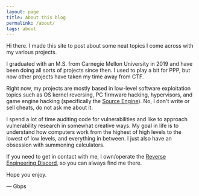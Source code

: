 ```yaml
---
layout: page
title: About this blog
permalink: /about/
tags: about
---
```


Hi there. I made this site to post about some neat topics I come across with my various projects.

I graduated with an M.S. from Carnegie Mellon University in 2019 and have been doing all sorts of projects since then. I used to play a bit for PPP, but now other projects have taken my time away from CTF.

Right now, my projects are mostly based in low-level software exploitation topics such as OS kernel reversing, PC firmware hacking, hypervisors, and game engine hacking (specifically the [Source Engine](https://hackerone.com/gbps)). No, I don't write or sell cheats, do not ask me about it.

I spend a lot of time auditing code for vulnerabilities and like to approach vulnerability research in somewhat creative ways. My goal in life is to understand how computers work from the highest of high levels to the lowest of low levels, and everything in between. I just also have an obsession with summoning calculators.

If you need to get in contact with me, I own/operate the [Reverse Engineering Discord](https://discord.gg/ESGEZaVUmV), so you can always find me there.

Hope you enjoy.



— Gbps